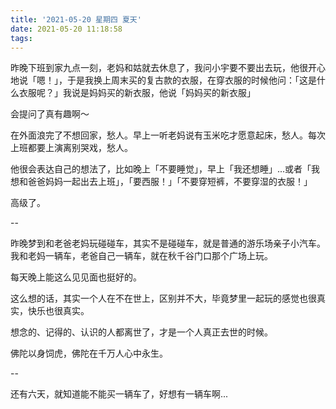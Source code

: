 ```yaml
---
title: '2021-05-20 星期四 夏天'
date: 2021-05-20 11:18:58
tags:
---
```


昨晚下班到家九点一刻，老妈和姑就去休息了，我问小宇要不要出去玩，他很开心地说「嗯！」，于是我换上周末买的复古款的衣服，在穿衣服的时候他问：「这是什么衣服呢？」我说是妈妈买的新衣服，他说「妈妈买的新衣服」

会提问了真有趣啊～

在外面浪完了不想回家，愁人。早上一听老妈说有玉米吃才愿意起床，愁人。每次上班都要上演离别哭戏，愁人。

他很会表达自己的想法了，比如晚上「不要睡觉」，早上「我还想睡」...或者「我想和爸爸妈妈一起出去上班」，「要西服！」「不要穿短裤，不要穿湿的衣服！」

高级了。

--

昨晚梦到和老爸老妈玩碰碰车，其实不是碰碰车，就是普通的游乐场亲子小汽车。我和老妈一辆车，老爸自己一辆车，就在秋千谷门口那个广场上玩。

每天晚上能这么见见面也挺好的。

这么想的话，其实一个人在不在世上，区别并不大，毕竟梦里一起玩的感觉也很真实，快乐也很真实。

想念的、记得的、认识的人都离世了，才是一个人真正去世的时候。

佛陀以身饲虎，佛陀在千万人心中永生。

--

还有六天，就知道能不能买一辆车了，好想有一辆车啊...


